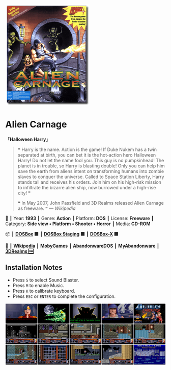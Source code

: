 ![](Thumbnail.png 'application-thumbnail')

# Alien Carnage

「**Halloween Harry**」

> ❝ Harry is the name. Action is the game! If Duke Nukem has a twin separated at birth, you can bet it is the hot-action hero Halloween Harry! Do not let the name fool you. This guy is no pumpkinhead! The planet is in trouble, so Harry is blasting double! Only you can help him save the earth from aliens intent on transforming humans into zombie slaves to conquer the universe. Called to Space Station Liberty, Harry stands tall and receives his orders. Join him on his high-risk mission to infiltrate the bizarre alien ship, now burrowed under a high-rise city! ❞
>
> ❝ In May 2007, John Passfield and 3D Realms released Alien Carnage as freeware. ❞ — *Wikipedia*
>

📌 ┃ Year: **1993** ┃ Genre: **Action** ┃ Platform: **DOS** ┃ License: **Freeware** ┃ Category: **Side view • Platform • Shooter • Horror** ┃ Media: **CD-ROM** 

📦 ┃ **[DOSBox](https://www.dosbox.com/) 🟩** ┃ **[DOSBox Staging](https://dosbox-staging.github.io/) 🟩** ┃ **[DOSBox-X](https://dosbox-x.com/) 🟩** 

📎 ┃ **[Wikipedia](https://en.wikipedia.org/wiki/Alien_Carnage)** ┃ **[MobyGames](https://www.mobygames.com/game/522/alien-carnage/)** ┃ **[AbandonwareDOS](https://www.abandonwaredos.com/abandonware-game.php?abandonware=Halloween+Harry&gid=2378)** ┃ **[MyAbandonware](https://www.myabandonware.com/game/alien-carnage-1pe)** ┃ **[3DRealms 🆓](https://3drealms.com/catalog/alien-carnage_48/)** 

## Installation Notes
- Press `S` to select Sound Blaster.
- Press `M` to enable Music.
- Press `K` to calibrate keyboard.
- Press `ESC` or `ENTER` to complete the configuration.

![](Montage.png 'Alien Carnage')

